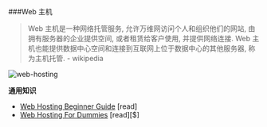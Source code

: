 ###Web 主机

>Web 主机是一种网络托管服务, 允许万维网访问个人和组织他们的网站, 由拥有服务器的企业提供空间, 或者租赁给客户使用, 并提供网络连接. Web 主机也能提供数据中心空间和连接到互联网上位于数据中心的其他服务器, 称为主机托管. - wikipedia

![web-hosting](https://raw.githubusercontent.com/dwqs/fedHandlebook/master/images/web-host.jpg)

**通用知识**

* [Web Hosting Beginner Guide](http://www.webhostingsecretrevealed.net/web-hosting-beginner-guide/) [read]
* [Web Hosting For Dummies](http://www.dummies.com/store/product/Web-Hosting-For-Dummies.productCd-1118540573.html) [read][$]